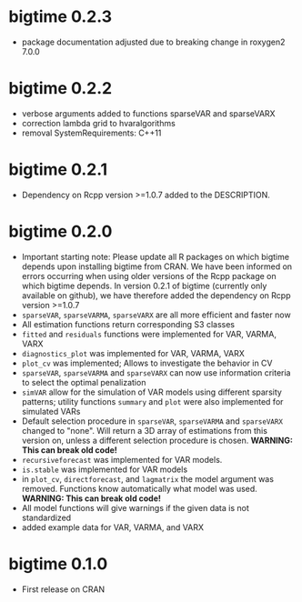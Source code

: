 # bigtime 0.2.3
* package documentation adjusted due to breaking change in roxygen2 7.0.0 

# bigtime 0.2.2
* verbose arguments added to functions sparseVAR and sparseVARX
* correction lambda grid to hvaralgorithms
* removal SystemRequirements: C++11

# bigtime 0.2.1
* Dependency on Rcpp version >=1.0.7 added to the DESCRIPTION.

# bigtime 0.2.0

* Important starting note: Please update all R packages on which bigtime depends upon installing bigtime from CRAN. We have been informed on errors occurring when using older versions of the Rcpp package on which bigtime depends. In version 0.2.1 of bigtime (currently only available on github), we have therefore added the dependency on Rcpp version >=1.0.7
* `sparseVAR`, `sparseVARMA`, `sparseVARX` are all more efficient and faster now
* All estimation functions return corresponding S3 classes
* `fitted` and `residuals` functions were implemented for VAR, VARMA, VARX 
* `diagnostics_plot` was implemented for VAR, VARMA, VARX
* `plot_cv` was implemented; Allows to investigate the behavior in CV 
* `sparseVAR`, `sparseVARMA` and `sparseVARX` can now use information criteria to select the optimal penalization
* `simVAR` allow for the simulation of VAR models using different sparsity patterns; utility functions `summary` and `plot` were also implemented for simulated VARs
* Default selection procedure in `sparseVAR`, `sparseVARMA` and `sparseVARX` changed to "none". Will return a 3D array of estimations from this version on, unless a different selection procedure is chosen. **WARNING: This can break old code!**
* `recursiveforecast` was implemented for VAR models. 
* `is.stable` was implemented for VAR models
* in `plot_cv`, `directforecast`, and `lagmatrix` the model argument was removed. Functions know  automatically what model was used. **WARNING: This can break old code!** 
* All model functions will give warnings if the given data is not standardized
* added example data for VAR, VARMA, and VARX

# bigtime 0.1.0

* First release on CRAN
